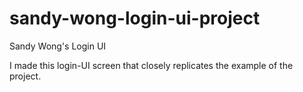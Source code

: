 # sandy-wong-login-ui-project
Sandy Wong's Login UI

I made this login-UI screen that closely replicates the example of the project.
